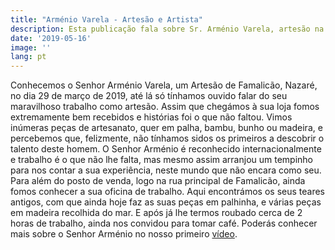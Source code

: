 ```yaml
---
title: "Arménio Varela - Artesão e Artista"
description: Esta publicação fala sobre Sr. Arménio Varela, artesão na zona de Famalicão, Nazaré. E dos seus trabalhos com madeira.
date: '2019-05-16'
image: ''
lang: pt
---
```



Conhecemos o Senhor Arménio Varela, um Artesão de Famalicão, Nazaré,  no dia 29 de março de 2019, até lá só tínhamos ouvido falar do seu maravilhoso trabalho como artesão. Assim que chegámos à sua loja fomos extremamente bem recebidos e histórias foi o que não faltou.
Vimos inúmeras peças de artesanato, quer em palha, bambu, bunho ou madeira, e percebemos que, felizmente, não tínhamos sidos os primeiros a descobrir o talento deste homem. O Senhor Arménio é reconhecido internacionalmente e trabalho é o que não lhe falta, mas mesmo assim arranjou um tempinho para nos contar a sua experiência, neste mundo que não encara como seu.
Para além do posto de venda, logo na rua principal de Famalicão, ainda fomos conhecer a sua oficina de trabalho. Aqui encontrámos os seus teares antigos, com que ainda hoje faz as suas peças em palhinha, e várias peças em madeira recolhida do mar.
E após já lhe termos roubado cerca de 2 horas de trabalho, ainda nos convidou para tomar café.
Poderás conhecer mais sobre o Senhor Arménio no nosso primeiro <a href="/videos#one">vídeo</a>. 

